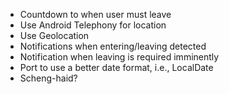 * Countdown to when user must leave
* Use Android Telephony for location
* Use Geolocation
* Notifications when entering/leaving detected
* Notification when leaving is required imminently
* Port to use a better date format, i.e., LocalDate
* Scheng-haid?
